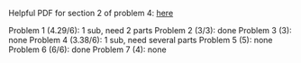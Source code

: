 Helpful PDF for section 2 of problem 4: [here](http://www.dartmouth.edu/~chance/teaching_aids/books_articles/probability_book/Chapter7.pdf)

Problem 1 (4.29/6): 1 sub, need 2 parts
Problem 2 (3/3): done
Problem 3 (3): none
Problem 4 (3.38/6): 1 sub, need several parts
Problem 5 (5): none
Problem 6 (6/6): done
Problem 7 (4): none
